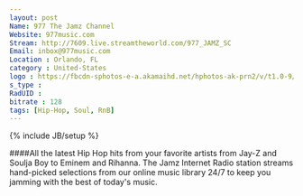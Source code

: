 ```yaml
---
layout: post
Name: 977 The Jamz Channel
Website: 977music.com 
Stream: http://7609.live.streamtheworld.com/977_JAMZ_SC
Email: inbox@977music.com
Location : Orlando, FL
category : United-States
logo : https://fbcdn-sphotos-e-a.akamaihd.net/hphotos-ak-prn2/v/t1.0-9/526559_10151962375105268_439941944_n.jpg?oh=a3acedf70db3ac616d01b2a9cb8bb0ff&oe=558414F5&__gda__=1433732959_91d97bf52c0bbdec001dcbf83d57f9ff
s_type : 
RadUID : 
bitrate : 128
tags: [Hip-Hop, Soul, RnB]
---
```

{% include JB/setup %}

####All the latest Hip Hop hits from your favorite artists from Jay-Z and Soulja Boy to Eminem and Rihanna. The Jamz Internet Radio station streams hand-picked selections from our online music library 24/7 to keep you jamming with the best of today's music.